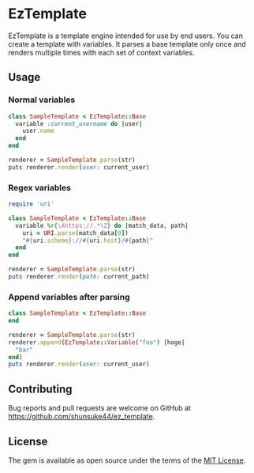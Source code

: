 # EzTemplate

EzTemplate is a template engine intended for use by end users. You can create a template with variables. It parses a base template only once and renders multiple times with each set of context variables.

## Usage

### Normal variables

```ruby
class SampleTemplate < EzTemplate::Base
  variable :current_username do |user|
    user.name
  end
end

renderer = SampleTemplate.parse(str)
puts renderer.render(user: current_user)
```

### Regex variables

```ruby
require 'uri'

class SampleTemplate < EzTemplate::Base
  variable %r{\Ahttps://.*\Z} do |match_data, path|
    uri = URI.parse(match_data[0])
    "#{uri.scheme}://#{uri.host}/#{path}"
  end
end

renderer = SampleTemplate.parse(str)
puts renderer.render(path: current_path)
```

### Append variables after parsing

```ruby
class SampleTemplate < EzTemplate::Base
end

renderer = SampleTemplate.parse(str)
renderer.append(EzTemplate::Variable("foo") |hoge|
  "bar"
end)
puts renderer.render(user: current_user)
```

## Contributing

Bug reports and pull requests are welcome on GitHub at https://github.com/shunsuke44/ez_template.

## License

The gem is available as open source under the terms of the [MIT License](https://opensource.org/licenses/MIT).
